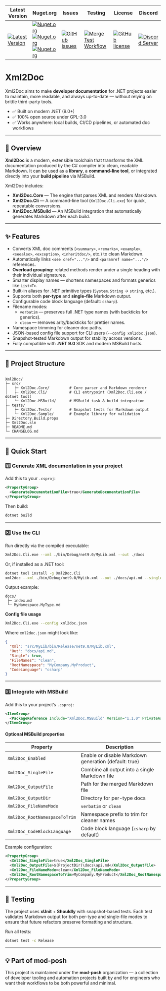 | Latest Version | Nuget.org | Issues | Testing | License | Discord |
|-----------------|-----------------|----------------|----------------|----------------|----------------|
| [![Latest Version](https://img.shields.io/github/v/tag/mod-posh/xml2doc)](https://github.com/mod-posh/xml2doc/tags) | [![Nuget.org](https://img.shields.io/nuget/dt/=Xml2Doc.Core)](https://www.nuget.org/packages/Xml2Doc.Core)<br/>[![Nuget.org](https://img.shields.io/nuget/dt/=Xml2Doc.Cli)](https://www.nuget.org/packages/Xml2Doc.Cli)<br/>[![Nuget.org](https://img.shields.io/nuget/dt/=Xml2Doc.MSBuild)](https://www.nuget.org/packages/Xml2Doc.MSBuild) | [![GitHub issues](https://img.shields.io/github/issues/mod-posh/xml2doc)](https://github.com/mod-posh/xml2doc/issues) | [![Merge Test Workflow](https://github.com/mod-posh/xml2doc/actions/workflows/test.yml/badge.svg)](https://github.com/mod-posh/xml2doc/actions/workflows/test.yml) | [![GitHub license](https://img.shields.io/github/license/mod-posh/xml2doc)](https://github.com/mod-posh/xml2doc/blob/master/LICENSE) | [![Discord Server](https://assets-global.website-files.com/6257adef93867e50d84d30e2/636e0b5493894cf60b300587_full_logo_white_RGB.svg)](https://discord.com/channels/1044305359021555793/1044305781627035811) |

# Xml2Doc

Xml2Doc aims to make **developer documentation** for .NET projects easier to maintain, more readable, and always up-to-date — without relying on brittle third-party tools.

* ✅ Built on modern .NET (9.0+)
* ✅ 100% open source under GPL-3.0
* ✅ Works anywhere: local builds, CI/CD pipelines, or automated doc workflows

---

## 📖 Overview

**Xml2Doc** is a modern, extensible toolchain that transforms the XML documentation produced by the C# compiler into clean, readable Markdown.
It can be used as a **library**, a **command-line tool**, or integrated directly into your **build pipeline** via MSBuild.

Xml2Doc includes:

* **Xml2Doc.Core** — The engine that parses XML and renders Markdown.
* **Xml2Doc.Cli** — A command-line tool (`Xml2Doc.Cli.exe`) for quick, repeatable conversions.
* **Xml2Doc.MSBuild** — An MSBuild integration that automatically generates Markdown after each build.

---

## ✨ Features

* Converts XML doc comments (`<summary>`, `<remarks>`, `<example>`, `<seealso>`, `<exception>`, `<inheritdoc/>`, etc.) to clean Markdown.
* Automatically links `<see cref="..."/>` and `<paramref name="..."/>` references.
* **Overload grouping:** related methods render under a single heading with their individual signatures.
* Smarter display names — shortens namespaces and formats generics like `List<T>`.
* Built-in aliases for .NET primitive types (`System.String` → `string`, etc.).
* Supports both **per-type** and **single-file** Markdown output.
* Configurable code block language (default: `csharp`).
* Filename modes:
  * `verbatim` — preserves full .NET type names (with backticks for generics).
  * `clean` — removes arity/backticks for prettier names.
* Namespace trimming for cleaner doc paths.
* JSON-based config file support for CLI users (`--config xml2doc.json`).
* Snapshot-tested Markdown output for stability across versions.
* Fully compatible with **.NET 9.0** SDK and modern MSBuild hosts.

---

## 🧱 Project Structure

```

Xml2Doc/
├─ src/
│   ├─ Xml2Doc.Core/         # Core parser and Markdown renderer
│   ├─ Xml2Doc.Cli/          # CLI entrypoint (Xml2Doc.Cli.exe / dotnet tool)
│   └─ Xml2Doc.MSBuild/      # MSBuild task & build integration
├─ tests/
│   ├─ Xml2Doc.Tests/        # Snapshot tests for Markdown output
│   └─ Xml2Doc.Sample/       # Example library for validation
├─ Directory.Build.props
├─ Xml2Doc.sln
├─ README.md
└─ CHANGELOG.md

````

---

## 🚀 Quick Start

### 1️⃣ Generate XML documentation in your project

Add this to your `.csproj`:

```xml
<PropertyGroup>
  <GenerateDocumentationFile>true</GenerateDocumentationFile>
</PropertyGroup>
````

Then build:

```bash
dotnet build
```

---

### 2️⃣ Use the CLI

Run directly via the compiled executable:

```bash
Xml2Doc.Cli.exe --xml ./bin/Debug/net9.0/MyLib.xml --out ./docs
```

Or, if installed as a .NET tool:

```bash
dotnet tool install -g Xml2Doc.Cli
xml2doc --xml ./bin/Debug/net9.0/MyLib.xml --out ./docs/api.md --single --file-names clean
```

Output example:

```
docs/
 ├─ index.md
 └─ MyNamespace.MyType.md
```

**Config file usage**

```bash
Xml2Doc.Cli.exe --config xml2doc.json
```

Where `xml2doc.json` might look like:

```json
{
  "Xml": "src/MyLib/bin/Release/net9.0/MyLib.xml",
  "Out": "docs/api.md",
  "Single": true,
  "FileNames": "clean",
  "RootNamespace": "MyCompany.MyProduct",
  "CodeLanguage": "csharp"
}
```

---

### 3️⃣ Integrate with MSBuild

Add this to your project’s `.csproj`:

```xml
<ItemGroup>
  <PackageReference Include="Xml2Doc.MSBuild" Version="1.1.0" PrivateAssets="all" />
</ItemGroup>
```

#### Optional MSBuild properties

| Property                      | Description                                           |
| ----------------------------- | ----------------------------------------------------- |
| `Xml2Doc_Enabled`             | Enable or disable Markdown generation (default: true) |
| `Xml2Doc_SingleFile`          | Combine all output into a single Markdown file        |
| `Xml2Doc_OutputFile`          | Path for the merged Markdown file                     |
| `Xml2Doc_OutputDir`           | Directory for per-type docs                           |
| `Xml2Doc_FileNameMode`        | `verbatim` or `clean`                                 |
| `Xml2Doc_RootNamespaceToTrim` | Namespace prefix to trim for cleaner names            |
| `Xml2Doc_CodeBlockLanguage`   | Code block language (`csharp` by default)             |

Example configuration:

```xml
<PropertyGroup>
  <Xml2Doc_SingleFile>true</Xml2Doc_SingleFile>
  <Xml2Doc_OutputFile>$(ProjectDir)\docs\api.md</Xml2Doc_OutputFile>
  <Xml2Doc_FileNameMode>clean</Xml2Doc_FileNameMode>
  <Xml2Doc_RootNamespaceToTrim>MyCompany.MyProduct</Xml2Doc_RootNamespaceToTrim>
</PropertyGroup>
```

---

## 🧪 Testing

The project uses **xUnit** + **Shouldly** with snapshot-based tests.
Each test validates Markdown output for both per-type and single-file modes to ensure that future refactors preserve formatting and structure.

Run all tests:

```bash
dotnet test -c Release
```

---

## 💡 Part of mod-posh

This project is maintained under the **mod-posh** organization — a collection of developer tooling and automation projects built by and for engineers who want their workflows to be both powerful and minimal.

```
